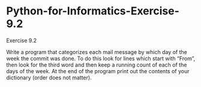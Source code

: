 # Python-for-Informatics-Exercise-9.2

Exercise 9.2

Write a program that categorizes each mail message by which day of
the week the commit was done. To do this look for lines which start with “From”,
then look for the third word and then keep a running count of each of the days
of the week. At the end of the program print out the contents of your dictionary
(order does not matter).
